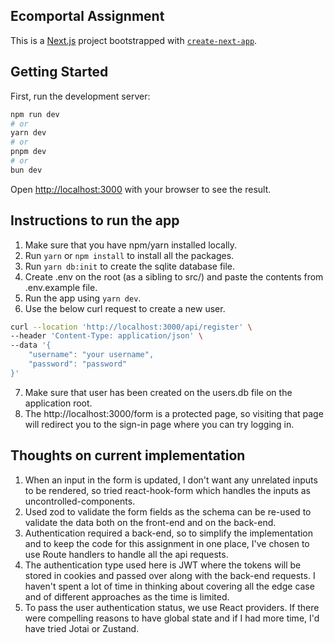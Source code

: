 ## Ecomportal Assignment

This is a [Next.js](https://nextjs.org/) project bootstrapped with [`create-next-app`](https://github.com/vercel/next.js/tree/canary/packages/create-next-app).

## Getting Started

First, run the development server:

```bash
npm run dev
# or
yarn dev
# or
pnpm dev
# or
bun dev
```

Open [http://localhost:3000](http://localhost:3000) with your browser to see the result.

## Instructions to run the app
1. Make sure that you have npm/yarn installed locally.
2. Run ```yarn``` or ```npm install``` to install all the packages.
3. Run ```yarn db:init``` to create the sqlite database file.
4. Create .env on the root (as a sibling to src/) and paste the contents from .env.example file.
5. Run the app using ```yarn dev```.
6. Use the below curl request to create a new user.
```bash
curl --location 'http://localhost:3000/api/register' \
--header 'Content-Type: application/json' \
--data '{
    "username": "your username",
    "password": "password"
}'
```
7. Make sure that user has been created on the users.db file on the application root.
8. The http://localhost:3000/form is a protected page, so visiting that page will redirect you to the sign-in page where you can try logging in.

## Thoughts on current implementation
1. When an input in the form is updated, I don't want any unrelated inputs to be rendered, so tried react-hook-form which handles the inputs as uncontrolled-components.
2. Used zod to validate the form fields as the schema can be re-used to validate the data both on the front-end and on the back-end.
3. Authentication required a back-end, so to simplify the implementation and to keep the code for this assignment in one place, I've chosen to use Route handlers to handle all the api requests.
4. The authentication type used here is JWT where the tokens will be stored in cookies and passed over along with the back-end requests. I haven't spent a lot of time in thinking about covering all the edge case and of different approaches as the time is limited.
5. To pass the user authentication status, we use React providers. If there were compelling reasons to have global state and if I had more time, I'd have tried Jotai or Zustand.




